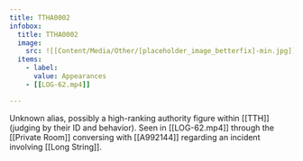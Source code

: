 ```yaml
---
title: TTHA0002
infobox:
  title: TTHA0002
  image:
    src: ![[Content/Media/Other/[placeholder_image_betterfix]-min.jpg]]
  items:
    - label: 
      value: Appearances
	- [[LOG-62.mp4]]

---
```


Unknown alias, possibly a high-ranking authority figure within [[TTH]] (judging by their ID and behavior). Seen in [[LOG-62.mp4]] through the [[Private Room]] conversing with [[A992144]] regarding an incident involving [[Long String]].